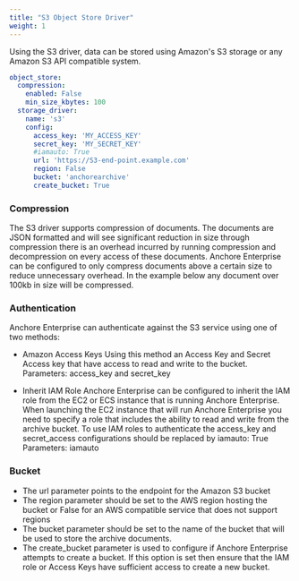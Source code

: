 ```yaml
---
title: "S3 Object Store Driver"
weight: 1
---
```


Using the S3 driver, data can be stored using Amazon's S3 storage or any Amazon S3 API compatible system.

```YAML
object_store:
  compression:
    enabled: False
    min_size_kbytes: 100
  storage_driver:
    name: 's3'
    config:
      access_key: 'MY_ACCESS_KEY'
      secret_key: 'MY_SECRET_KEY'
      #iamauto: True
      url: 'https://S3-end-point.example.com'
      region: False
      bucket: 'anchorearchive'
      create_bucket: True
```

### Compression

The S3 driver supports compression of documents. The documents are JSON formatted and will see significant reduction in 
size through compression there is an overhead incurred by running compression and decompression on every access of these 
documents. Anchore Enterprise can be configured to only compress documents above a certain size to reduce unnecessary 
overhead. In the example below any document over 100kb in size will be compressed.

### Authentication

Anchore Enterprise can authenticate against the S3 service using one of two methods:

- Amazon Access Keys 
  Using this method an Access Key and Secret Access key that have access to read and write to the bucket. Parameters: 
  access_key and secret_key

- Inherit IAM Role
  Anchore Enterprise can be configured to inherit the IAM role from the EC2 or ECS instance that is running Anchore 
  Enterprise. When launching the EC2 instance that will run Anchore Enterprise you need to specify a role that includes the 
  ability to read and write from the archive bucket. To use IAM roles to authenticate the access_key and secret_access 
  configurations should be replaced by  iamauto: True
  Parameters: iamauto

### Bucket

- The url parameter points to the endpoint for the Amazon S3 bucket
- The region parameter should be set to the AWS region hosting the bucket or False for an AWS compatible service that 
does not support regions
- The bucket parameter should be set to the name of the bucket that will be used to store the archive documents.
- The create_bucket parameter is used to configure if Anchore Enterprise attempts to create a bucket. If this option is 
set then ensure that the IAM role or Access Keys have sufficient access to create a new bucket.
